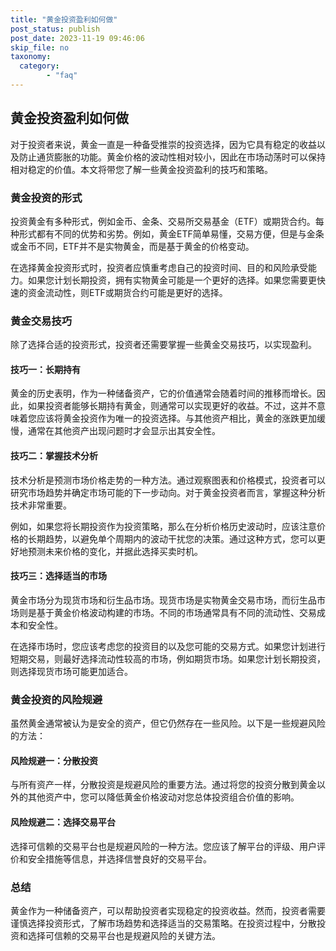 ```yaml
---
title: "黄金投资盈利如何做"
post_status: publish
post_date: 2023-11-19 09:46:06
skip_file: no
taxonomy:
  category:
        - "faq"
---
```


## 黄金投资盈利如何做

对于投资者来说，黄金一直是一种备受推崇的投资选择，因为它具有稳定的收益以及防止通货膨胀的功能。黄金价格的波动性相对较小，因此在市场动荡时可以保持相对稳定的价值。本文将带您了解一些黄金投资盈利的技巧和策略。

### 黄金投资的形式

投资黄金有多种形式，例如金币、金条、交易所交易基金（ETF）或期货合约。每种形式都有不同的优势和劣势。例如，黄金ETF简单易懂，交易方便，但是与金条或金币不同，ETF并不是实物黄金，而是基于黄金的价格变动。

在选择黄金投资形式时，投资者应慎重考虑自己的投资时间、目的和风险承受能力。如果您计划长期投资，拥有实物黄金可能是一个更好的选择。如果您需要更快速的资金流动性，则ETF或期货合约可能是更好的选择。

### 黄金交易技巧

除了选择合适的投资形式，投资者还需要掌握一些黄金交易技巧，以实现盈利。

#### 技巧一：长期持有

黄金的历史表明，作为一种储备资产，它的价值通常会随着时间的推移而增长。因此，如果投资者能够长期持有黄金，则通常可以实现更好的收益。不过，这并不意味着您应该将黄金投资作为唯一的投资选择。与其他资产相比，黄金的涨跌更加缓慢，通常在其他资产出现问题时才会显示出其安全性。

#### 技巧二：掌握技术分析

技术分析是预测市场价格走势的一种方法。通过观察图表和价格模式，投资者可以研究市场趋势并确定市场可能的下一步动向。对于黄金投资者而言，掌握这种分析技术非常重要。

例如，如果您将长期投资作为投资策略，那么在分析价格历史波动时，应该注意价格的长期趋势，以避免单个周期内的波动干扰您的决策。通过这种方式，您可以更好地预测未来价格的变化，并据此选择买卖时机。

#### 技巧三：选择适当的市场

黄金市场分为现货市场和衍生品市场。现货市场是实物黄金交易市场，而衍生品市场则是基于黄金价格波动构建的市场。不同的市场通常具有不同的流动性、交易成本和安全性。

在选择市场时，您应该考虑您的投资目的以及您可能的交易方式。如果您计划进行短期交易，则最好选择流动性较高的市场，例如期货市场。如果您计划长期投资，则选择现货市场可能更加适合。

### 黄金投资的风险规避

虽然黄金通常被认为是安全的资产，但它仍然存在一些风险。以下是一些规避风险的方法：

#### 风险规避一：分散投资

与所有资产一样，分散投资是规避风险的重要方法。通过将您的投资分散到黄金以外的其他资产中，您可以降低黄金价格波动对您总体投资组合价值的影响。

#### 风险规避二：选择交易平台

选择可信赖的交易平台也是规避风险的一种方法。您应该了解平台的评级、用户评价和安全措施等信息，并选择信誉良好的交易平台。

### 总结

黄金作为一种储备资产，可以帮助投资者实现稳定的投资收益。然而，投资者需要谨慎选择投资形式，了解市场趋势和选择适当的交易策略。在投资过程中，分散投资和选择可信赖的交易平台也是规避风险的关键方法。
